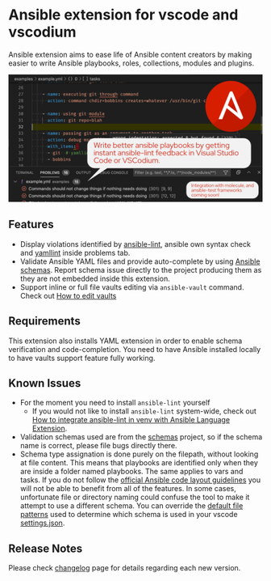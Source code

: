 # Ansible extension for vscode and vscodium

Ansible extension aims to ease life of Ansible content creators by making
easier to write Ansible playbooks, roles, collections, modules and plugins.

![ansible-lint](https://github.com/ansible-community/vscode-ansible/raw/master/images/gh-social-preview.png)

## Features

* Display violations identified by [ansible-lint](https://github.com/ansible-community/ansible-lint), ansible own syntax check and
[yamllint](https://github.com/adrienverge/yamllint) inside problems tab.
* Validate Ansible YAML files and provide auto-complete by using [Ansible schemas](https://github.com/ansible-community/schemas/tree/main/f). Report schema issue directly to the project producing them as they are not embedded inside this extension.
* Support inline or full file vaults editing via `ansible-vault` command. Check out [How to edit vaults](doc/topics/vault_editing/README.md)

## Requirements

This extension also installs YAML extension in order to enable schema verification and code-completion.
You need to have Ansible installed locally to have vaults support feature fully working.

## Known Issues

* For the moment you need to install `ansible-lint` yourself
  * If you would not like to install `ansible-lint` system-wide, check out [How to integrate ansible-lint in venv with Ansible Language Extension](doc/topics/integrate_ansible-lint_in_venv/README.md).
* Validation schemas used are from the [schemas](https://github.com/ansible-community/schemas) project, so if the schema name is correct, please file bugs directly there.
* Schema type assignation is done purely on the filepath, without looking at file content. This means that playbooks are identified only when they are inside a folder named playbooks. The same applies to vars and tasks. If you do not follow the [official Ansible code layout guidelines](https://docs.ansible.com/ansible/latest/dev_guide/developing_collections.html#collection-structure) you will not be able to benefit from all of the features. In some cases, unfortunate file or directory naming could confuse the tool to make it attempt to use a different schema. You can override the [default file patterns](https://github.com/ansible-community/vscode-ansible/blob/master/package.json#L136) used to determine which schema is used in your vscode [settings.json](https://github.com/redhat-developer/vscode-yaml#associating-a-schema-to-a-glob-pattern-via-yamlschemas).

## Release Notes

Please check [changelog](https://marketplace.visualstudio.com/items/zbr.vscode-ansible/changelog) page for details regarding each new version.
